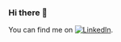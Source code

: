 ### Hi there 👋

<!--
**daSpinelli/daSpinelli** is a ✨ _special_ ✨ repository because its `README.md` (this file) appears on your GitHub profile.

Here are some ideas to get you started:

- 🔭 I’m currently working on ...
- 🌱 I’m currently learning ...
- 👯 I’m looking to collaborate on ...
- 🤔 I’m looking for help with ...
- 💬 Ask me about ...
- 📫 How to reach me: ...
- 😄 Pronouns: ...
- ⚡ Fun fact: ...
-->

<!-- Social Medias -->
You can find me on [![LinkedIn][1.1]][1].

<!-- Icons -->
[1.1]: https://i.stack.imgur.com/gVE0j.png (Denny's LinkedIn profile)

<!-- Links to social media accounts -->
[1]: https://www.linkedin.com/in/dennydaspinelli
